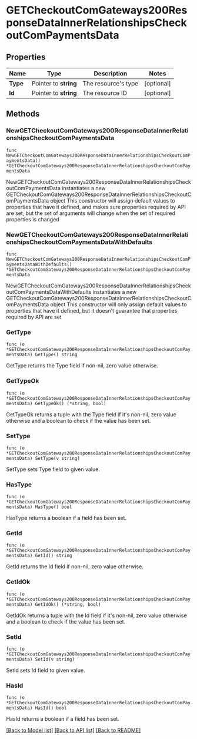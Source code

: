 # GETCheckoutComGateways200ResponseDataInnerRelationshipsCheckoutComPaymentsData

## Properties

Name | Type | Description | Notes
------------ | ------------- | ------------- | -------------
**Type** | Pointer to **string** | The resource&#39;s type | [optional] 
**Id** | Pointer to **string** | The resource ID | [optional] 

## Methods

### NewGETCheckoutComGateways200ResponseDataInnerRelationshipsCheckoutComPaymentsData

`func NewGETCheckoutComGateways200ResponseDataInnerRelationshipsCheckoutComPaymentsData() *GETCheckoutComGateways200ResponseDataInnerRelationshipsCheckoutComPaymentsData`

NewGETCheckoutComGateways200ResponseDataInnerRelationshipsCheckoutComPaymentsData instantiates a new GETCheckoutComGateways200ResponseDataInnerRelationshipsCheckoutComPaymentsData object
This constructor will assign default values to properties that have it defined,
and makes sure properties required by API are set, but the set of arguments
will change when the set of required properties is changed

### NewGETCheckoutComGateways200ResponseDataInnerRelationshipsCheckoutComPaymentsDataWithDefaults

`func NewGETCheckoutComGateways200ResponseDataInnerRelationshipsCheckoutComPaymentsDataWithDefaults() *GETCheckoutComGateways200ResponseDataInnerRelationshipsCheckoutComPaymentsData`

NewGETCheckoutComGateways200ResponseDataInnerRelationshipsCheckoutComPaymentsDataWithDefaults instantiates a new GETCheckoutComGateways200ResponseDataInnerRelationshipsCheckoutComPaymentsData object
This constructor will only assign default values to properties that have it defined,
but it doesn't guarantee that properties required by API are set

### GetType

`func (o *GETCheckoutComGateways200ResponseDataInnerRelationshipsCheckoutComPaymentsData) GetType() string`

GetType returns the Type field if non-nil, zero value otherwise.

### GetTypeOk

`func (o *GETCheckoutComGateways200ResponseDataInnerRelationshipsCheckoutComPaymentsData) GetTypeOk() (*string, bool)`

GetTypeOk returns a tuple with the Type field if it's non-nil, zero value otherwise
and a boolean to check if the value has been set.

### SetType

`func (o *GETCheckoutComGateways200ResponseDataInnerRelationshipsCheckoutComPaymentsData) SetType(v string)`

SetType sets Type field to given value.

### HasType

`func (o *GETCheckoutComGateways200ResponseDataInnerRelationshipsCheckoutComPaymentsData) HasType() bool`

HasType returns a boolean if a field has been set.

### GetId

`func (o *GETCheckoutComGateways200ResponseDataInnerRelationshipsCheckoutComPaymentsData) GetId() string`

GetId returns the Id field if non-nil, zero value otherwise.

### GetIdOk

`func (o *GETCheckoutComGateways200ResponseDataInnerRelationshipsCheckoutComPaymentsData) GetIdOk() (*string, bool)`

GetIdOk returns a tuple with the Id field if it's non-nil, zero value otherwise
and a boolean to check if the value has been set.

### SetId

`func (o *GETCheckoutComGateways200ResponseDataInnerRelationshipsCheckoutComPaymentsData) SetId(v string)`

SetId sets Id field to given value.

### HasId

`func (o *GETCheckoutComGateways200ResponseDataInnerRelationshipsCheckoutComPaymentsData) HasId() bool`

HasId returns a boolean if a field has been set.


[[Back to Model list]](../README.md#documentation-for-models) [[Back to API list]](../README.md#documentation-for-api-endpoints) [[Back to README]](../README.md)


